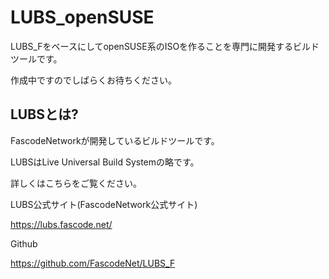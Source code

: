 # LUBS_openSUSE

LUBS_FをベースにしてopenSUSE系のISOを作ることを専門に開発するビルドツールです。

作成中ですのでしばらくお待ちください。

## LUBSとは?

FascodeNetworkが開発しているビルドツールです。

LUBSはLive Universal Build Systemの略です。

詳しくはこちらをご覧ください。

LUBS公式サイト(FascodeNetwork公式サイト)

https://lubs.fascode.net/

Github

https://github.com/FascodeNet/LUBS_F
